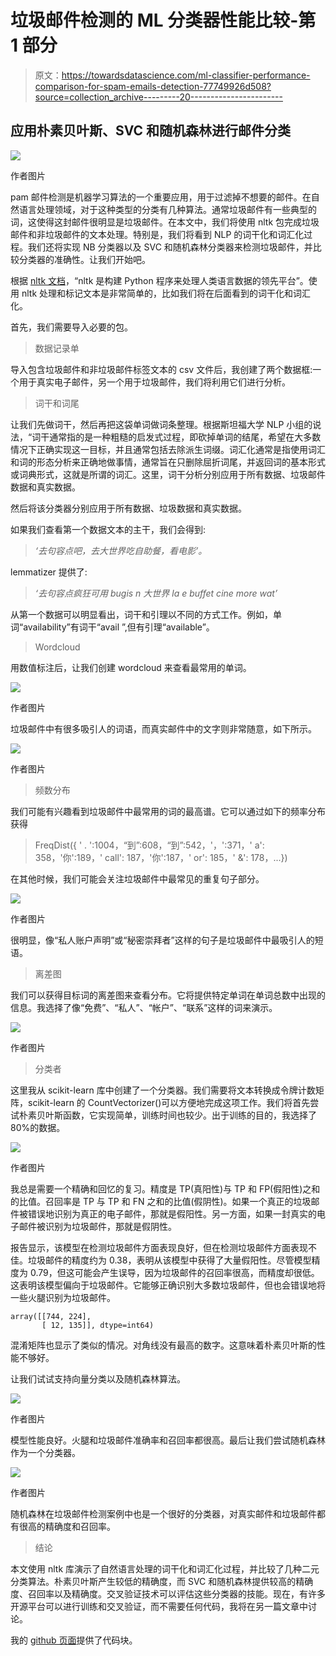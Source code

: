 # 垃圾邮件检测的 ML 分类器性能比较-第 1 部分

> 原文：<https://towardsdatascience.com/ml-classifier-performance-comparison-for-spam-emails-detection-77749926d508?source=collection_archive---------20----------------------->

## 应用朴素贝叶斯、SVC 和随机森林进行邮件分类

![](img/6039122dd3e529093bbd0dd365dad24a.png)

作者图片

pam 邮件检测是机器学习算法的一个重要应用，用于过滤掉不想要的邮件。在自然语言处理领域，对于这种类型的分类有几种算法。通常垃圾邮件有一些典型的词，这使得这封邮件很明显是垃圾邮件。在本文中，我们将使用 nltk 包完成垃圾邮件和非垃圾邮件的文本处理。特别是，我们将看到 NLP 的词干化和词汇化过程。我们还将实现 NB 分类器以及 SVC 和随机森林分类器来检测垃圾邮件，并比较分类器的准确性。让我们开始吧。

根据 [nltk 文档](https://www.nltk.org/)，“nltk 是构建 Python 程序来处理人类语言数据的领先平台”。使用 nltk 处理和标记文本是非常简单的，比如我们将在后面看到的词干化和词汇化。

首先，我们需要导入必要的包。

> 数据记录单

导入包含垃圾邮件和非垃圾邮件标签文本的 csv 文件后，我创建了两个数据框:一个用于真实电子邮件，另一个用于垃圾邮件，我们将利用它们进行分析。

> 词干和词尾

让我们先做词干，然后再把这袋单词做词条整理。根据斯坦福大学 NLP 小组的说法，“词干通常指的是一种粗糙的启发式过程，即砍掉单词的结尾，希望在大多数情况下正确实现这一目标，并且通常包括去除派生词缀。词汇化通常是指使用词汇和词的形态分析来正确地做事情，通常旨在只删除屈折词尾，并返回词的基本形式或词典形式，这就是所谓的词汇。这里，词干分析分别应用于所有数据、垃圾邮件数据和真实数据。

然后将该分类器分别应用于所有数据、垃圾数据和真实数据。

如果我们查看第一个数据文本的主干，我们会得到:

> *‘去句容点吧，去大世界吃自助餐，看电影’。*

lemmatizer 提供了:

> *‘去句容点疯狂可用 bugis n 大世界 la e buffet cine more wat’*

从第一个数据可以明显看出，词干和引理以不同的方式工作。例如，单词“availability”有词干“avail ”,但有引理“available”。

> Wordcloud

用数值标注后，让我们创建 wordcloud 来查看最常用的单词。

![](img/31c40a648671de8889f44fd667bbd76b.png)

作者图片

垃圾邮件中有很多吸引人的词语，而真实邮件中的文字则非常随意，如下所示。

![](img/f26d274d1c8d95b11ad57e5dae96e719.png)

作者图片

> 频数分布

我们可能有兴趣看到垃圾邮件中最常用的词的最高谱。它可以通过如下的频率分布获得

> FreqDist({ ' . ':1004，“到”:608，“到”:542，'，':371，' a': 358，'你':189，' call': 187，'你':187，' or': 185，' &': 178，...})

在其他时候，我们可能会关注垃圾邮件中最常见的重复句子部分。

![](img/264b1ce3b214cea238987e80d3d06a8d.png)

作者图片

很明显，像“私人账户声明”或“秘密崇拜者”这样的句子是垃圾邮件中最吸引人的短语。

> 离差图

我们可以获得目标词的离差图来查看分布。它将提供特定单词在单词总数中出现的信息。我选择了像“免费”、“私人”、“帐户”、“联系”这样的词来演示。

![](img/22748fbb82e6f59136362885ce55fcf3.png)

作者图片

> 分类者

这里我从 scikit-learn 库中创建了一个分类器。我们需要将文本转换成令牌计数矩阵，scikit-learn 的 CountVectorizer()可以方便地完成这项工作。我们将首先尝试朴素贝叶斯函数，它实现简单，训练时间也较少。出于训练的目的，我选择了 80%的数据。

![](img/39ca46e156f9ad4f49f80b7df4b7b238.png)

作者图片

我总是需要一个精确和回忆的复习。精度是 TP(真阳性)与 TP 和 FP(假阳性)之和的比值。召回率是 TP 与 TP 和 FN 之和的比值(假阴性)。如果一个真正的垃圾邮件被错误地识别为真正的电子邮件，那就是假阳性。另一方面，如果一封真实的电子邮件被识别为垃圾邮件，那就是假阴性。

报告显示，该模型在检测垃圾邮件方面表现良好，但在检测垃圾邮件方面表现不佳。垃圾邮件的精度约为 0.38，表明从该模型中获得了大量假阳性。尽管模型精度为 0.79，但这可能会产生误导，因为垃圾邮件的召回率很高，而精度却很低。这表明该模型偏向于垃圾邮件。它能够正确识别大多数垃圾邮件，但也会错误地将一些火腿识别为垃圾邮件。

```
array([[744, 224],
       [ 12, 135]], dtype=int64)
```

混淆矩阵也显示了类似的情况。对角线没有最高的数字。这意味着朴素贝叶斯的性能不够好。

让我们试试支持向量分类以及随机森林算法。

![](img/2c64fa8ffb61a78fc3ac8b379d869957.png)

作者图片

模型性能良好。火腿和垃圾邮件准确率和召回率都很高。最后让我们尝试随机森林作为一个分类器。

![](img/d9ba16659308d5c368182ab8ded7f332.png)

作者图片

随机森林在垃圾邮件检测案例中也是一个很好的分类器，对真实邮件和垃圾邮件都有很高的精确度和召回率。

> 结论

本文使用 nltk 库演示了自然语言处理的词干化和词汇化过程，并比较了几种二元分类算法。朴素贝叶斯产生较低的精确度，而 SVC 和随机森林提供较高的精确度、召回率以及精确度。交叉验证技术可以评估这些分类器的技能。现在，有许多开源平台可以进行训练和交叉验证，而不需要任何代码，我将在另一篇文章中讨论。

我的 [github 页面](https://mdsohelmahmood.github.io/2021/06/23/Spam-email-classification-using-NB-SVC-Random-Forest.html)提供了代码块。